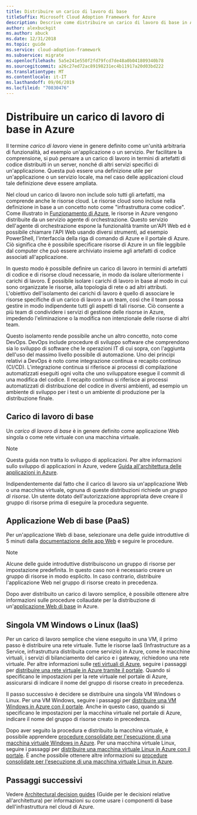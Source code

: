 ```yaml
---
title: Distribuire un carico di lavoro di base
titleSuffix: Microsoft Cloud Adoption Framework for Azure
description: Descrive come distribuire un carico di lavoro di base in Azure
author: alexbuckgit
ms.author: abuck
ms.date: 12/31/2018
ms.topic: guide
ms.service: cloud-adoption-framework
ms.subservice: migrate
ms.openlocfilehash: 5a5e241e550f2fd79fcd7de48a0b041809340b78
ms.sourcegitcommit: a26c27ed72ac89198231ec4b11917a20d03bd222
ms.translationtype: MT
ms.contentlocale: it-IT
ms.lasthandoff: 09/06/2019
ms.locfileid: "70830476"
---
```

# <a name="deploy-a-basic-workload-in-azure"></a>Distribuire un carico di lavoro di base in Azure

Il termine *carico di lavoro* viene in genere definito come un'unità arbitraria di funzionalità, ad esempio un'applicazione o un servizio. Per facilitare la comprensione, si può pensare a un carico di lavoro in termini di artefatti di codice distribuiti in un server, nonché di altri servizi specifici di un'applicazione. Questa può essere una definizione utile per un'applicazione o un servizio locale, ma nel caso delle applicazioni cloud tale definizione deve essere ampliata.

Nel cloud un carico di lavoro non include solo tutti gli artefatti, ma comprende anche le risorse cloud. Le risorse cloud sono incluse nella definizione in base a un concetto noto come "infrastruttura come codice". Come illustrato in [Funzionamento di Azure](../../getting-started/what-is-azure.md), le risorse in Azure vengono distribuite da un servizio agente di orchestrazione. Questo servizio dell'agente di orchestrazione espone la funzionalità tramite un'API Web ed è possibile chiamare l'API Web usando diversi strumenti, ad esempio PowerShell, l'interfaccia della riga di comando di Azure e il portale di Azure. Ciò significa che è possibile specificare risorse di Azure in un file leggibile dal computer che può essere archiviato insieme agli artefatti di codice associati all'applicazione.

In questo modo è possibile definire un carico di lavoro in termini di artefatti di codice e di risorse cloud necessarie, in modo da isolare ulteriormente i carichi di lavoro. È possibile isolare i carichi di lavoro in base al modo in cui sono organizzate le risorse, alla topologia di rete o ad altri attributi. L'obiettivo dell'isolamento dei carichi di lavoro è quello di associare le risorse specifiche di un carico di lavoro a un team, così che il team possa gestire in modo indipendente tutti gli aspetti di tali risorse. Ciò consente a più team di condividere i servizi di gestione delle risorse in Azure, impedendo l'eliminazione o la modifica non intenzionale delle risorse di altri team.

Questo isolamento rende possibile anche un altro concetto, noto come DevOps. DevOps include procedure di sviluppo software che comprendono sia lo sviluppo di software che le operazioni IT di cui sopra, con l'aggiunta dell'uso del massimo livello possibile di automazione. Uno dei principi relativi a DevOps è noto come integrazione continua e recapito continuo (CI/CD). L'integrazione continua si riferisce ai processi di compilazione automatizzati eseguiti ogni volta che uno sviluppatore esegue il commit di una modifica del codice. Il recapito continuo si riferisce ai processi automatizzati di distribuzione del codice in diversi ambienti, ad esempio un ambiente di sviluppo per i test o un ambiente di produzione per la distribuzione finale.

## <a name="basic-workload"></a>Carico di lavoro di base

Un *carico di lavoro di base* è in genere definito come applicazione Web singola o come rete virtuale con una macchina virtuale.

> [!NOTE]
> Questa guida non tratta lo sviluppo di applicazioni. Per altre informazioni sullo sviluppo di applicazioni in Azure, vedere [Guida all'architettura delle applicazioni in Azure](/azure/architecture/guide).

Indipendentemente dal fatto che il carico di lavoro sia un'applicazione Web o una macchina virtuale, ognuna di queste distribuzioni richiede un *gruppo di risorse*. Un utente dotato dell'autorizzazione appropriata deve creare il gruppo di risorse prima di eseguire la procedura seguente.

## <a name="basic-web-application-paas"></a>Applicazione Web di base (PaaS)

Per un'applicazione Web di base, selezionare una delle guide introduttive di 5 minuti dalla [documentazione delle app Web](/azure/app-service?toc=/azure/architecture/cloud-adoption-guide/toc.json) e seguire le procedure.

> [!NOTE]
> Alcune delle guide introduttive distribuiscono un gruppo di risorse per impostazione predefinita. In questo caso non è necessario creare un gruppo di risorse in modo esplicito. In caso contrario, distribuire l'applicazione Web nel gruppo di risorse creato in precedenza.

Dopo aver distribuito un carico di lavoro semplice, è possibile ottenere altre informazioni sulle procedure collaudate per la distribuzione di un'[applicazione Web di base](/azure/architecture/reference-architectures/app-service-web-app/basic-web-app?toc=/azure/architecture/cloud-adoption-guide/toc.json) in Azure.

## <a name="single-windows-or-linux-vm-iaas"></a>Singola VM Windows o Linux (IaaS)

Per un carico di lavoro semplice che viene eseguito in una VM, il primo passo è distribuire una rete virtuale. Tutte le risorse IaaS (Infrastructure as a Service, infrastruttura distribuita come servizio) in Azure, come le macchine virtuali, i servizi di bilanciamento del carico e i gateway, richiedono una rete virtuale. Per altre informazioni sulle [reti virtuali di Azure](/azure/virtual-network/virtual-networks-overview?toc=/azure/architecture/cloud-adoption-guide/toc.json), seguire i passaggi per [distribuire una rete virtuale in Azure tramite il portale](/azure/virtual-network/quick-create-portal?toc=/azure/architecture/cloud-adoption-guide/toc.json). Quando si specificano le impostazioni per la rete virtuale nel portale di Azure, assicurarsi di indicare il nome del gruppo di risorse creato in precedenza.

Il passo successivo è decidere se distribuire una singola VM Windows o Linux. Per una VM Windows, seguire i passaggi per [distribuire una VM Windows in Azure con il portale](/azure/virtual-machines/windows/quick-create-portal?toc=/azure/architecture/cloud-adoption-guide/toc.json). Anche in questo caso, quando si specificano le impostazioni per la macchina virtuale nel portale di Azure, indicare il nome del gruppo di risorse creato in precedenza.

Dopo aver seguito la procedura e distribuito la macchina virtuale, è possibile apprendere [procedure consolidate per l'esecuzione di una macchina virtuale Windows in Azure](/azure/architecture/reference-architectures/virtual-machines-windows/single-vm?toc=/azure/architecture/cloud-adoption-guide/toc.json). Per una macchina virtuale Linux, seguire i passaggi per [distribuire una macchina virtuale Linux in Azure con il portale](/azure/virtual-machines/linux/quick-create-portal?toc=/azure/architecture/cloud-adoption-guide/toc.json). È anche possibile ottenere altre informazioni su [procedure consolidate per l'esecuzione di una macchina virtuale Linux in Azure](/azure/architecture/reference-architectures/virtual-machines-linux/single-vm?toc=/azure/architecture/cloud-adoption-guide/toc.json).

## <a name="next-steps"></a>Passaggi successivi

Vedere [Architectural decision guides](../../decision-guides/index.md) (Guide per le decisioni relative all'architettura) per informazioni su come usare i componenti di base dell'infrastruttura nel cloud di Azure.
